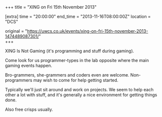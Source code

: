+++
title = "XING on Fri 15th November 2013"

[extra]
time = "20:00:00"
end_time = "2013-11-16T08:00:00Z"
location = "DCS"

original = "https://uwcs.co.uk/events/xing-on-fri-15th-november-2013-1474489087301/"    
+++

XING Is Not Gaming (it's programming and stuff during gaming).

Come look for us programmer-types in the lab opposite where the main gaming events happen.

Bro-grammers, she-grammers and coders even are welcome. Non-programmers may wish to come for help getting started.

Typically we'll just sit around and work on projects. We seem to help each other a lot with stuff, and it's generally a nice environment for getting things done.

Also free crisps usually.

